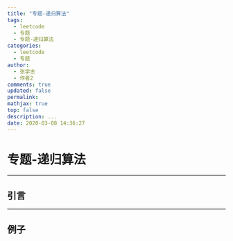 ```yaml
---
title: "专题-递归算法"
tags:
  - leetcode
  - 专题
  - 专题-递归算法
categories:
  - leetcode
  - 专题
author:
  - 张学志
  - 作者2
comments: true
updated: false
permalink:
mathjax: true
top: false
description: ...
date: 2020-03-08 14:36:27
---
```


# 专题-递归算法

---


## 引言



---


## 例子

